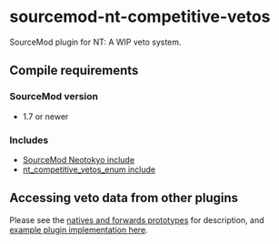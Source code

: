 # sourcemod-nt-competitive-vetos
SourceMod plugin for NT: A WIP veto system.

## Compile requirements
### SourceMod version
* 1.7 or newer
### Includes
* [SourceMod Neotokyo include](https://github.com/softashell/sourcemod-nt-include)
* [nt_competitive_vetos_enum include](scripting/include/nt_competitive_vetos_enum.inc)

## Accessing veto data from other plugins

Please see the [natives and forwards prototypes](scripting/include/nt_competitive_vetos_natives.inc) for description, and [example plugin implementation here](scripting/example_plugin_for_natives_and_forwards.sp).
